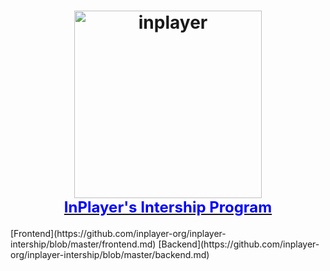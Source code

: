 <h1 align="center">
  <a target="_blank" href="https://inplayer-org.github.io/inplayer-ui/">
    <img src="https://assets.inplayer.com/images/inplayer-256.png" alt="inplayer" title="InPlayer" width="300">
    <br />
    <span style="font-size: 1.5rem; color: blue">InPlayer's Intership Program</span>
  </a>
</h1>
[Frontend](https://github.com/inplayer-org/inplayer-intership/blob/master/frontend.md)
[Backend](https://github.com/inplayer-org/inplayer-intership/blob/master/backend.md)
